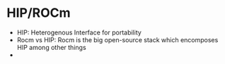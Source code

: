 # HIP/ROCm


- HIP: Heterogenous Interface for portability
- Rocm vs HIP: Rocm is the big open-source stack which encomposes HIP among other things
- 
